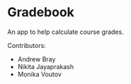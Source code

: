 # Gradebook

An app to help calculate course grades.

Contributors:

- Andrew Bray
- Nikita Jayaprakash
- Monika Voutov
